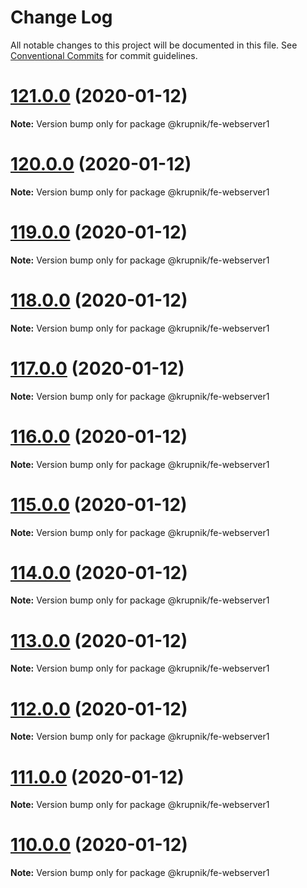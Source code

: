 # Change Log

All notable changes to this project will be documented in this file.
See [Conventional Commits](https://conventionalcommits.org) for commit guidelines.

# [121.0.0](https://github.com/yurikrupniktools/client-apps/compare/@krupnik/fe-webserver1@120.0.0...@krupnik/fe-webserver1@121.0.0) (2020-01-12)

**Note:** Version bump only for package @krupnik/fe-webserver1





# [120.0.0](https://github.com/yurikrupniktools/client-apps/compare/@krupnik/fe-webserver1@119.0.0...@krupnik/fe-webserver1@120.0.0) (2020-01-12)

**Note:** Version bump only for package @krupnik/fe-webserver1





# [119.0.0](https://github.com/yurikrupniktools/client-apps/compare/@krupnik/fe-webserver1@118.0.0...@krupnik/fe-webserver1@119.0.0) (2020-01-12)

**Note:** Version bump only for package @krupnik/fe-webserver1





# [118.0.0](https://github.com/yurikrupniktools/client-apps/compare/@krupnik/fe-webserver1@117.0.0...@krupnik/fe-webserver1@118.0.0) (2020-01-12)

**Note:** Version bump only for package @krupnik/fe-webserver1





# [117.0.0](https://github.com/yurikrupniktools/client-apps/compare/@krupnik/fe-webserver1@116.0.0...@krupnik/fe-webserver1@117.0.0) (2020-01-12)

**Note:** Version bump only for package @krupnik/fe-webserver1





# [116.0.0](https://github.com/yurikrupniktools/client-apps/compare/@krupnik/fe-webserver1@115.0.0...@krupnik/fe-webserver1@116.0.0) (2020-01-12)

**Note:** Version bump only for package @krupnik/fe-webserver1





# [115.0.0](https://github.com/yurikrupniktools/client-apps/compare/@krupnik/fe-webserver1@114.0.0...@krupnik/fe-webserver1@115.0.0) (2020-01-12)

**Note:** Version bump only for package @krupnik/fe-webserver1





# [114.0.0](https://github.com/yurikrupniktools/client-apps/compare/@krupnik/fe-webserver1@113.0.0...@krupnik/fe-webserver1@114.0.0) (2020-01-12)

**Note:** Version bump only for package @krupnik/fe-webserver1





# [113.0.0](https://github.com/yurikrupniktools/client-apps/compare/@krupnik/fe-webserver1@112.0.0...@krupnik/fe-webserver1@113.0.0) (2020-01-12)

**Note:** Version bump only for package @krupnik/fe-webserver1





# [112.0.0](https://github.com/yurikrupniktools/client-apps/compare/@krupnik/fe-webserver1@111.0.0...@krupnik/fe-webserver1@112.0.0) (2020-01-12)

**Note:** Version bump only for package @krupnik/fe-webserver1





# [111.0.0](https://github.com/yurikrupniktools/client-apps/compare/@krupnik/fe-webserver1@110.0.0...@krupnik/fe-webserver1@111.0.0) (2020-01-12)

**Note:** Version bump only for package @krupnik/fe-webserver1





# [110.0.0](https://github.com/yurikrupniktools/client-apps/compare/@krupnik/fe-webserver1@109.0.20...@krupnik/fe-webserver1@110.0.0) (2020-01-12)

**Note:** Version bump only for package @krupnik/fe-webserver1
